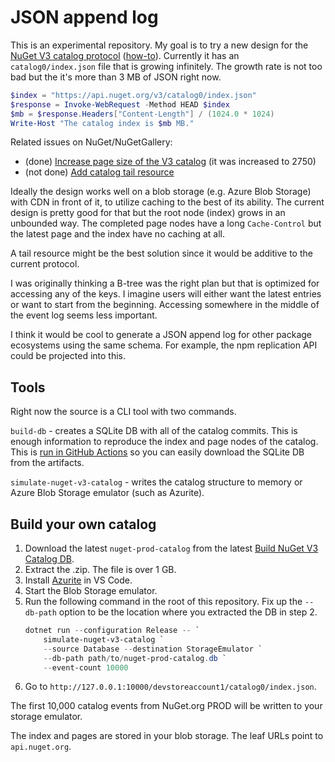# JSON append log

This is an experimental repository. My goal is to try a new design for the
[NuGet V3 catalog protocol](https://learn.microsoft.com/en-us/nuget/api/catalog-resource) ([how-to](https://learn.microsoft.com/en-us/nuget/guides/api/query-for-all-published-packages)).
Currently it has an `catalog0/index.json` file that is growing infinitely. The growth rate is not too
bad but the it's more than 3 MB of JSON right now.

```powershell
$index = "https://api.nuget.org/v3/catalog0/index.json"
$response = Invoke-WebRequest -Method HEAD $index
$mb = $response.Headers["Content-Length"] / (1024.0 * 1024)
Write-Host "The catalog index is $mb MB."
```

Related issues on NuGet/NuGetGallery:
- (done) [Increase page size of the V3 catalog](https://github.com/NuGet/NuGetGallery/issues/9146) (it was increased to 2750)
- (not done) [Add catalog tail resource](https://github.com/NuGet/NuGetGallery/issues/7787)

Ideally the design works well on a blob storage (e.g. Azure Blob Storage) with CDN in front of it, to utilize
caching to the best of its ability. The current design is pretty good for that but the root node (index)
grows in an unbounded way. The completed page nodes have a long `Cache-Control` but the latest page and the index
have no caching at all.

A tail resource might be the best solution since it would be additive to the current
protocol.

I was originally thinking a B-tree was the right plan but that is optimized for accessing
any of the keys. I imagine users will either want the latest entries or want to start from
the beginning. Accessing somewhere in the middle of the event log seems less important.

I think it would be cool to generate a JSON append log for other package ecosystems using the
same schema. For example, the npm replication API could be projected into this.

## Tools

Right now the source is a CLI tool with two commands.

`build-db` - creates a SQLite DB with all of the catalog commits. This is enough information to
reproduce the index and page nodes of the catalog. This is [run in GitHub Actions](https://github.com/joelverhagen/json-append-log/actions/workflows/nuget-catalog-commits.yml)
so you can easily download the SQLite DB from the artifacts.

`simulate-nuget-v3-catalog` - writes the catalog structure to memory or Azure Blob Storage emulator
(such as Azurite).

## Build your own catalog

1. Download the latest `nuget-prod-catalog` from the latest [Build NuGet V3 Catalog DB](https://github.com/joelverhagen/json-append-log/actions/workflows/nuget-catalog-commits.yml).
1. Extract the .zip. The file is over 1 GB.
1. Install [Azurite](https://marketplace.visualstudio.com/items?itemName=Azurite.azurite) in VS Code.
1. Start the Blob Storage emulator.
1. Run the following command in the root of this repository. Fix up the `--db-path` option to be the location where you extracted the DB in step 2.
   ```powershell
   dotnet run --configuration Release -- `       simulate-nuget-v3-catalog `       --source Database --destination StorageEmulator `
       --db-path path/to/nuget-prod-catalog.db `
       --event-count 10000
   ```
1. Go to `http://127.0.0.1:10000/devstoreaccount1/catalog0/index.json`.

The first 10,000 catalog events from NuGet.org PROD will be written to your storage emulator.

The index and pages are stored in your blob storage. The leaf URLs point to `api.nuget.org`.
